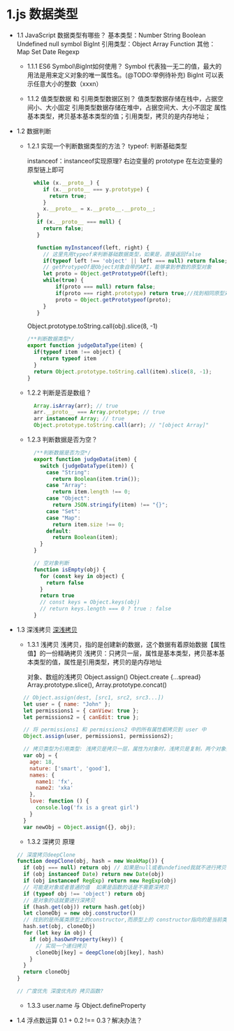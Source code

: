 # 1.js 数据类型
- 1.1 JavaScript 数据类型有哪些？
   基本类型：Number String Boolean Undefined null symbol BigInt
   引用类型：Object Array Function 其他：Map Set Date Regexp
    
  - 1.1.1 ES6 Symbol\BigInt如何使用？
    Symbol 代表独一无二的值，最大的用法是用来定义对象的唯一属性名。(@TODO:举例待补充)
    BigInt 可以表示任意大小的整数（xxxn）

  - 1.1.2 值类型数据 和 引用类型数据区别？
    值类型数据存储在栈中，占据空间小、大小固定
    引用类型数据存储在堆中，占据空间大、大小不固定
    属性基本类型，拷贝基本基本类型的值；引用类型，拷贝的是内存地址；

- 1.2 数据判断
  - 1.2.1 实现一个判断数据类型的方法？
    typeof: 判断基础类型

    instanceof：instanceof实现原理? 右边变量的 prototype 在左边变量的原型链上即可
    ```javascript
      while (x.__proto__) {
         if (x.__proto__ === y.prototype) {
           return true;
         }
         x.__proto__ = x.__proto__.__proto__;
       }
       if (x.__proto__ === null) {
         return false;
       }

       function myInstanceof(left, right) {
         // 这里先用typeof来判断基础数据类型，如果是，直接返回false
         if(typeof left !== 'object' || left === null) return false;
         // getProtypeOf是Object对象自带的API，能够拿到参数的原型对象
         let proto = Object.getPrototypeOf(left);
         while(true) {
             if(proto === null) return false;
             if(proto === right.prototype) return true;//找到相同原型对象，返回true
             proto = Object.getPrototypeof(proto);
         }
       }
    ```

    Object.prototype.toString.call(obj).slice(8, -1)
    ```javascript
    /**判断数据类型*/
    export function judgeDataType(item) {
      if(typeof item !== object) {
        return typeof item
      }
      return Object.prototype.toString.call(item).slice(8, -1);
    }
    ```


  - 1.2.2 判断是否是数组？
    ```javascript
      Array.isArray(arr); // true
      arr.__proto__ === Array.prototype; // true
      arr instanceof Array; // true
      Object.prototype.toString.call(arr); // "[object Array]"
    ```

  - 1.2.3 判断数据是否为空？
    ```javascript
      /**判断数据是否为空*/
      export function judgeData(item) {
        switch (judgeDataType(item)) {
          case "String":
            return Boolean(item.trim());
          case "Array":
            return item.length !== 0;
          case "Object":
            return JSON.stringify(item) !== "{}";
          case "Set":
          case "Map":
            return item.size !== 0;
          default:
            return Boolean(item);
        }
      }

      // 空对象判断
      function isEmpty(obj) {
        for (const key in object) {
          return false
        }
        return true
        // const keys = Object.keys(obj)
        // return keys.length === 0 ? true : false
      }
    ``` 

- 1.3 深浅拷贝
[深浅拷贝](https://github.com/sisterAn/JavaScript-Algorithms/issues/55#event-3378899841)
  - 1.3.1 浅拷贝
    浅拷贝，指的是创建新的数据，这个数据有着原始数据【属性值】的一份精确拷贝
    浅拷贝：只拷贝一层，属性是基本类型，拷贝基本基本类型的值，属性是引用类型，拷贝的是内存地址
    
    对象、数组的浅拷贝
    Object.assign() Object.create {...spread} 
    Array.prototype.slice(), Array.prototype.concat()
  ```javascript
    // Object.assign(dest, [src1, src2, src3...])
    let user = { name: "John" };
    let permissions1 = { canView: true };
    let permissions2 = { canEdit: true };

    // 将 permissions1 和 permissions2 中的所有属性都拷贝到 user 中
    Object.assign(user, permissions1, permissions2);
  ```

  ```javascript
    // 拷贝类型为引用类型: 浅拷贝是拷贝一层，属性为对象时，浅拷贝是复制，两个对象指向同一个地址
    var obj = {
      age: 18,
      nature: ['smart', 'good'],
      names: {
        name1: 'fx',
        name2: 'xka'
      },
      love: function () {
        console.log('fx is a great girl')
      }
    }
    var newObj = Object.assign({}, obj);
    ```

  - 1.3.2 深拷贝 原理
  
  ```javascript
  // 深度拷贝deepClone
  function deepClone(obj, hash = new WeakMap()) {
    if (obj === null) return obj // 如果是null或者undefined我就不进行拷贝操作
    if (obj instanceof Date) return new Date(obj)
    if (obj instanceof RegExp) return new RegExp(obj)
    // 可能是对象或者普通的值  如果是函数的话是不需要深拷贝
    if (typeof obj !== 'object') return obj
    // 是对象的话就要进行深拷贝
    if (hash.get(obj)) return hash.get(obj)
    let cloneObj = new obj.constructor()
    // 找到的是所属类原型上的constructor,而原型上的 constructor指向的是当前类本身
    hash.set(obj, cloneObj)
    for (let key in obj) {
      if (obj.hasOwnProperty(key)) {
        // 实现一个递归拷贝
        cloneObj[key] = deepClone(obj[key], hash)
      }
    }
    return cloneObj
  }

  // 广度优先 深度优先的 拷贝函数?
  ```
  - 1.3.3 user.name 与 Object.defineProperty

- 1.4 浮点数运算
  0.1 + 0.2 !== 0.3？解决办法？



